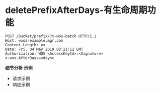 # deletePrefixAfterDays-有生命周期功能

```
POST /Bucket/prefix/?x-wos-batch HTTP/1.1
Host: woss-example.mgr.com
Content-Length: xx
Date: Fri, 04 May 2019 03:21:12 GMT
Authorization: WOS <AccessKeyId>:<Signature>
x-wos-AfterDays=<days>
```
**细节分析**
**示例**

* 请求示例
* 响应示例